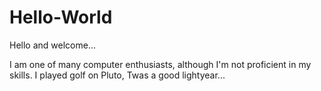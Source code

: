 # Hello-World

Hello and welcome...

I am one of many computer enthusiasts, although I'm not proficient in my skills.
I played golf on Pluto, Twas a good lightyear...

